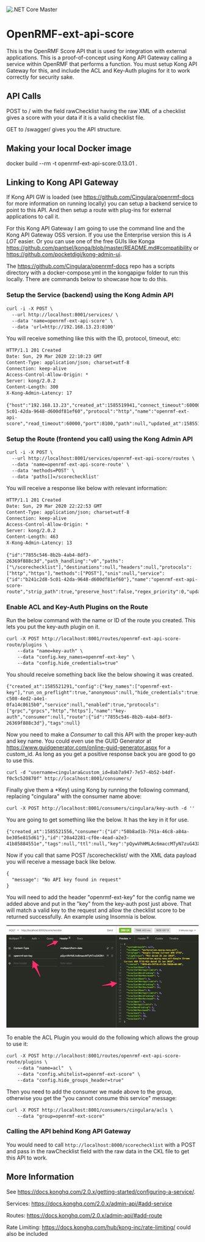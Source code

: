 ![.NET Core Master](https://github.com/Cingulara/openrmf-ext-api-score/workflows/.NET%20Core%20Master/badge.svg?branch=master)

# OpenRMF-ext-api-score
This is the OpenRMF Score API that is used for integration with external applications. This is a proof-of-concept using Kong API Gateway calling a service within OpenRMF that performs a function. You must setup Kong API Gateway for this, and include the ACL and Key-Auth plugins for it to work correctly for security sake.

## API Calls
POST to / with the field rawChecklist having the raw XML of a checklist gives a score with your data if it is a valid checklist file.

GET to /swagger/ gives you the API structure.

## Making your local Docker image
docker build --rm -t openrmf-ext-api-score:0.13.01 .

## Linking to Kong API Gateway

If Kong API GW is loaded (see https://github.com/Cingulara/openrmf-docs for more information on running locally) you can setup a backend service to point to this API. And then setup a route with plug-ins for external applications to call it. 

For this Kong API Gateway I am going to use the command line and the Kong API Gateway OSS version. If you use the Enterprise version this is _A LOT_ easier. Or you can use one of the free GUIs like Konga https://github.com/pantsel/konga/blob/master/README.md#compatibility or https://github.com/pocketdigi/kong-admin-ui. 

The https://github.com/Cingulara/openrmf-docs repo has a scripts directory with a docker-compose.yml in the kongapigw folder to run this locally. There are commands below to showcase how to do this.

### Setup the Service (backend) using the Kong Admin API
```
curl -i -X POST \
  --url http://localhost:8001/services/ \
  --data 'name=openrmf-ext-api-score' \
  --data 'url=http://192.168.13.23:8100'
```

You will receive something like this with the ID, protocol, timeout, etc:

```
HTTP/1.1 201 Created
Date: Sun, 29 Mar 2020 22:10:23 GMT
Content-Type: application/json; charset=utf-8
Connection: keep-alive
Access-Control-Allow-Origin: *
Server: kong/2.0.2
Content-Length: 300
X-Kong-Admin-Latency: 17

{"host":"192.168.13.23","created_at":1585519941,"connect_timeout":60000,"id":"b241c2d8-5c01-42da-9648-d600df81ef60","protocol":"http","name":"openrmf-ext-api-score","read_timeout":60000,"port":8100,"path":null,"updated_at":1585519941,"retries":5,"write_timeout":60000,"tags":null,"client_certificate":null}
```

### Setup the Route (frontend you call) using the Kong Admin API

```
curl -i -X POST \
  --url http://localhost:8001/services/openrmf-ext-api-score/routes \
  --data 'name=openrmf-ext-api-score-route' \
  --data 'methods=POST' \
  --data 'paths[]=/scorechecklist'
```

You will receive a response like below with relevant information:

```
HTTP/1.1 201 Created
Date: Sun, 29 Mar 2020 22:22:53 GMT
Content-Type: application/json; charset=utf-8
Connection: keep-alive
Access-Control-Allow-Origin: *
Server: kong/2.0.2
Content-Length: 463
X-Kong-Admin-Latency: 13

{"id":"7855c546-8b2b-4ab4-8df3-26369f888c3d","path_handling":"v0","paths":["\/scorechecklist"],"destinations":null,"headers":null,"protocols":["http","https"],"methods":["POST"],"snis":null,"service":{"id":"b241c2d8-5c01-42da-9648-d600df81ef60"},"name":"openrmf-ext-api-score-route","strip_path":true,"preserve_host":false,"regex_priority":0,"updated_at":1585520573,"sources":null,"hosts":null,"https_redirect_status_code":426,"tags":null,"created_at":1585520573}
```

### Enable ACL and Key-Auth Plugins on the Route
Run the below command with the name or ID of the route you created. This lets you put the key-auth plugin on it. 

```
curl -X POST http://localhost:8001/routes/openrmf-ext-api-score-route/plugins \
    --data "name=key-auth" \
    --data "config.key_names=openrmf-ext-key" \
    --data "config.hide_credentials=true"
```

You should receive something back like the below showing it was created.
```
{"created_at":1585521291,"config":{"key_names":["openrmf-ext-key"],"run_on_preflight":true,"anonymous":null,"hide_credentials":true,"key_in_body":false},"id":"aea7c6a0-c508-4ed2-a4e1-0fa14c8615b0","service":null,"enabled":true,"protocols":["grpc","grpcs","http","https"],"name":"key-auth","consumer":null,"route":{"id":"7855c546-8b2b-4ab4-8df3-26369f888c3d"},"tags":null}
```

Now you need to make a *Consumer* to call this API with the proper key-auth and key name. You could even use the GUID Generator at https://www.guidgenerator.com/online-guid-generator.aspx for a custom_id. As long as you get a positive response back you are good to go to use this. 

```
curl -d "username=cingulara&custom_id=8ab7a947-7e57-4b52-b4df-f0c5c520870f" http://localhost:8001/consumers/
```

Finally give them a *Key) using Kong by running the following command, replacing "cingulara" with the consumer name above:
```
curl -X POST http://localhost:8001/consumers/cingulara/key-auth -d ''
```
You are going to get something like the below. It has the key in it for use. 
```
{"created_at":1585521556,"consumer":{"id":"50b8ad1b-791a-46c8-a84a-be305e815d61"},"id":"20a42281-cf0e-4ead-a2e3-41b85884551e","tags":null,"ttl":null,"key":"pQywVhHMLAc6maccMTyN7zuG43XrbJ6C"}
```

Now if you call that same POST /scorechecklist/ with the XML data payload you will receive a message back like below. 
```
{
  "message": "No API key found in request"
}
```

You will need to add the header "openrmf-ext-key" for the config name we added above and put in the "key" from the key-auth post just above. That will match a valid key to the request and allow the checklist score to be returned successfully. An example using Insomnia is below. 

![Image](./img/Calling-Kong-API-Key-Auth.png?raw=true)

To enable the ACL Plugin you would do the following which allows the group to use it:
```
curl -X POST http://localhost:8001/routes/openrmf-ext-api-score-route/plugins \
    --data "name=acl"  \
    --data "config.whitelist=openrmf-ext-score" \
    --data "config.hide_groups_header=true"
```

Then you need to add the consumer we made above to the group, otherwise you get the "you cannot consume this service" message:
```
curl -X POST http://localhost:8001/consumers/cingulara/acls \
    --data "group=openrmf-ext-score"
```

### Calling the API behind Kong API Gateway

You would need to call `http://localhost:8000/scorechecklist` with a POST and pass in the rawChecklist field with the raw data in the CKL file to get this API to work. 


## More Information
See https://docs.konghq.com/2.0.x/getting-started/configuring-a-service/.

Services: https://docs.konghq.com/2.0.x/admin-api/#add-service

Routes: https://docs.konghq.com/2.0.x/admin-api/#add-route

Rate Limiting: https://docs.konghq.com/hub/kong-inc/rate-limiting/ could also be included
